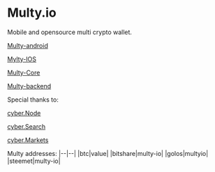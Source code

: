 # Multy.io
Mobile and opensource multi crypto wallet.


[Multy-android](https://github.com/Appscrunch/Mylty-android)

[Mylty-IOS](https://github.com/Appscrunch/Mylty-IOS)

[Multy-Core](https://github.com/Appscrunch/Multy-Core)

[Multy-backend](https://github.com/Appscrunch/Multy-back)


Special thanks to:

[cyber.Node](https://github.com/cyberFund/cybernode)

[cyber.Search](https://github.com/cyberFund/cyber-search)

[cyber.Markets](https://github.com/cyberFund/cyber-markets)





Multy addresses:
|--|--|
|btc|value|
|bitshare|multy-io|
|golos|multyio|
|steemet|multy-io|
